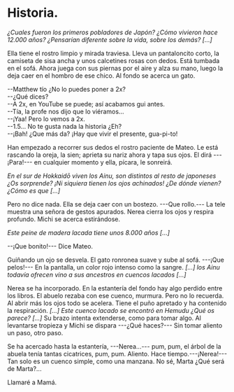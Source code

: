 # Historia.

*¿Cuales fueron los primeros pobladores de Japón? ¿Cómo vivieron hace 12.000 años? ¿Pensarían diferente sobre la vida, sobre los demás? [...]*

Ella tiene el rostro limpio y mirada traviesa. Lleva un pantaloncito corto, la camiseta de sisa ancha y unos calcetines rosas con dedos. Está tumbada en el sofá. Ahora juega con sus piernas por el aire y alza su mano, luego la deja caer en el hombro de ese chico.  Al fondo se acerca un gato. 

--Matthew tío ¿No lo puedes poner a 2x?  
--¿Qué dices?  
--A 2x, en YouTube se puede; así acabamos gui antes.  
--Tía, la profe nos dijo que lo viéramos...  
--¡Yaa! Pero lo vemos a 2x.  
--1.5... No te gusta nada la historia ¿Eh?  
--¡Bah! ¿Que más da? ¡Hay que vivir el presente, gua-pi-to!  

Han empezado a recorrer sus dedos el rostro paciente de Mateo. Le está rascando la oreja, la sien; aprieta su nariz ahora y tapa sus ojos. El dirá  ---¡Para!--- en cualquier momento y ella, pícara, le sonreirá. 

*En el sur de Hokkaidō viven los Ainu, son distintos al resto de japoneses ¿Os sorprende? ¡Ni siquiera tienen los ojos achinados! ¿De dónde vienen? ¿Cómo es que [...]*

Pero no dice nada. Ella se deja caer con un bostezo. ---Que rollo.--- La tele muestra una señora de gestos apurados. Nerea cierra los ojos y respira profundo. Michi se acerca estirándose. 

*Este peine de madera lacada tiene unos 8.000 años [...]*

--¡Que bonito!--- Dice Mateo.  

Guiñando un ojo se desvela. El gato ronronea suave y sube al sofá. ---¡Que pelos!--- En la pantalla, un color rojo intenso como la sangre. *[...] los Ainu todavía ofrecen vino a sus ancestros en cuencos lacados [...]* 

Nerea se ha incorporado. En la estantería del fondo hay algo perdido entre los libros. El abuelo rezaba con ese cuenco, murmura. Pero no lo recuerda. Al abrir más los ojos todo se acelera. Tiene el puño apretado y ha contenido la respiración. *[...] Este cuenco lacado se encontró en Hemudu ¿Qué os parece? [...]* Su brazo intenta extenderse, como para tomar algo. Al levantarse tropieza y Michi se dispara ---¿Qué haces?--- Sin tomar aliento un paso, otro paso.

Se ha acercado hasta la estantería,  ---Nerea...--- pum, pum, el árbol de la abuela tenía tantas cicatrices, pum, pum. Aliento. Hace tiempo.---¡Nerea!--- Tan solo es un cuenco simple, como una manzana. No sé, Marta ¿Qué será de Marta?... 

Llamaré a Mamá.







